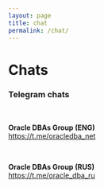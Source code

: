 ```yaml
---
layout: page
title: chat
permalink: /chat/
---
```


# Chats

### Telegram chats

<br/>

**Oracle DBAs Group (ENG)**  
https://t.me/oracledba_net

<br/>

**Oracle DBAs Group (RUS)**  
https://t.me/oracle_dba_ru

<!--

<br/>

### Slack

<br/>

https://oracledba-net.slack.com/

<br/>

<br/>

**Join Link:**

https://join.slack.com/t/oracledba-net/shared_invite/enQtODU2MzY4NTY5NjU0LWRkNjJlYWM0ZWM2NTVkYTU5ZGQ3NmNmNWUwNjQ3NGI1NmFkNGRjZDgwMjhkMWM5NGEwZDBhN2UyZjc3MzcxN2Q

-->
